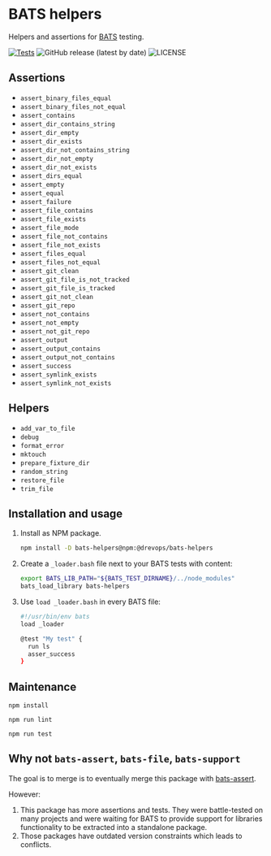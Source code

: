 # BATS helpers
Helpers and assertions for [BATS](https://github.com/bats-core/bats-core) testing.

[![Tests](https://github.com/drevops/bats-helpers/actions/workflows/tests.yml/badge.svg)](https://github.com/drevops/bats-helpers/actions/workflows/tests.yml)
![GitHub release (latest by date)](https://img.shields.io/github/v/release/drevops/bats-helpers)
![LICENSE](https://img.shields.io/github/license/drevops/bats-helpers)

## Assertions

- `assert_binary_files_equal`
- `assert_binary_files_not_equal`
- `assert_contains`
- `assert_dir_contains_string`
- `assert_dir_empty`
- `assert_dir_exists`
- `assert_dir_not_contains_string`
- `assert_dir_not_empty`
- `assert_dir_not_exists`
- `assert_dirs_equal`
- `assert_empty`
- `assert_equal`
- `assert_failure`
- `assert_file_contains`
- `assert_file_exists`
- `assert_file_mode`
- `assert_file_not_contains`
- `assert_file_not_exists`
- `assert_files_equal`
- `assert_files_not_equal`
- `assert_git_clean`
- `assert_git_file_is_not_tracked`
- `assert_git_file_is_tracked`
- `assert_git_not_clean`
- `assert_git_repo`
- `assert_not_contains`
- `assert_not_empty`
- `assert_not_git_repo`
- `assert_output`
- `assert_output_contains`
- `assert_output_not_contains`
- `assert_success`
- `assert_symlink_exists`
- `assert_symlink_not_exists`

## Helpers

- `add_var_to_file`
- `debug`
- `format_error`
- `mktouch`
- `prepare_fixture_dir`
- `random_string`
- `restore_file`
- `trim_file`

## Installation and usage

1. Install as NPM package.

   ```bash
   npm install -D bats-helpers@npm:@drevops/bats-helpers
   ```

2. Create a `_loader.bash` file next to your BATS tests with content:

   ```bash
   export BATS_LIB_PATH="${BATS_TEST_DIRNAME}/../node_modules"
   bats_load_library bats-helpers
   ```

3. Use `load _loader.bash` in every BATS file:

   ```bash
   #!/usr/bin/env bats
   load _loader

   @test "My test" {
     run ls
     asser_success
   }
   ```

## Maintenance

    npm install

    npm run lint

    npm run test

## Why not `bats-assert`, `bats-file`, `bats-support`

The goal is to merge is to eventually merge this package with [bats-assert](https://github.com/bats-core/bats-assert).

However:
1. This package has more assertions and tests. They were battle-tested on many
   projects and were waiting for BATS to provide support for libraries
   functionality to be extracted into a standalone package.
2. Those packages have outdated version constraints which leads to conflicts.
